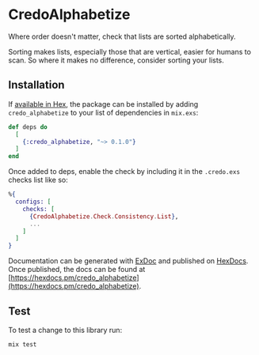 # CredoAlphabetize

Where order doesn't matter, check that lists are sorted alphabetically.

Sorting makes lists, especially those that are vertical, easier for humans to scan.
So where it makes no difference, consider sorting your lists.

## Installation

If [available in Hex](https://hex.pm/docs/publish), the package can be installed
by adding `credo_alphabetize` to your list of dependencies in `mix.exs`:

```elixir
def deps do
  [
    {:credo_alphabetize, "~> 0.1.0"}
  ]
end
```

Once added to deps, enable the check by including it in the `.credo.exs` checks list like so:

```elixir
%{
  configs: [
    checks: [
      {CredoAlphabetize.Check.Consistency.List},
      ...
    ]
  ]
}
```

Documentation can be generated with [ExDoc](https://github.com/elixir-lang/ex_doc)
and published on [HexDocs](https://hexdocs.pm). Once published, the docs can
be found at [https://hexdocs.pm/credo_alphabetize](https://hexdocs.pm/credo_alphabetize).

## Test

To test a change to this library run:

```
mix test
```

